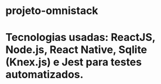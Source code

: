 # projeto-omnistack
# Tecnologias usadas: ReactJS, Node.js, React Native, Sqlite (Knex.js) e Jest para testes automatizados.
